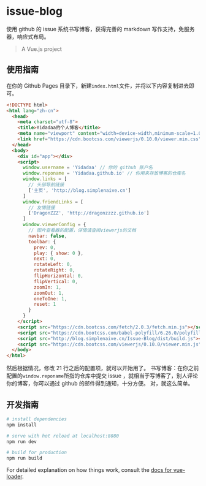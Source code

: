 # issue-blog

使用 github 的 issue 系统书写博客，获得完善的 markdown 写作支持，免服务器，响应式布局。

> A Vue.js project

## 使用指南

在你的 Github Pages 目录下，新建`index.html`文件，并将以下内容复制进去即可。
```html
<!DOCTYPE html>
<html lang="zh-cn">
  <head>
    <meta charset="utf-8">
    <title>Yidadaa的个人博客</title>
    <meta name="viewport" content="width=device-width,minimum-scale=1.0,maximum-scale=1.0,user-scalable=no">
    <link href="https://cdn.bootcss.com/viewerjs/0.10.0/viewer.min.css" rel="stylesheet">
  </head>
  <body>
    <div id="app"></div>
    <script>
      window.username = 'Yidadaa' // 你的 github 账户名
      window.reponame = 'Yidadaa.github.io' // 你用来存放博客的仓库名
      window.links = [
        // 头部导航链接
        ['主页', 'http://blog.simplenaive.cn']
      ]
      window.friendLinks = [
        // 友情链接
        ['DragonZZZ', 'http://dragonzzzz.github.io']
      ]
      window.viewerConfig = {
        // 图片查看器的配置，详情请查阅viewerjs的文档
        navbar: false,
        toolbar: {
          prev: 0,
          play: { show: 0 },
          next: 0,
          rotateLeft: 0,
          rotateRight: 0,
          flipHorizontal: 0,
          flipVertical: 0,
          zoomIn: 1,
          zoomOut: 1,
          oneToOne: 1,
          reset: 1
        }
      }
    </script>
    <script src="https://cdn.bootcss.com/fetch/2.0.3/fetch.min.js"></script>
    <script src="https://cdn.bootcss.com/babel-polyfill/6.26.0/polyfill.min.js"></script>
    <script src="http://blog.simplenaive.cn/Issue-Blog/dist/build.js"></script>
    <script src="https://cdn.bootcss.com/viewerjs/0.10.0/viewer.min.js"></script>
  </body>
</html>
```
然后根据情况，修改 21 行之后的配置项，就可以开始用了。
书写博客：在你之前配置的`window.reponame`所指的仓库中提交 issue ，就相当于写博客了，别人评论你的博客，你可以通过 github 的邮件得到通知，十分方便。
对，就这么简单。

## 开发指南

``` bash
# install dependencies
npm install

# serve with hot reload at localhost:8080
npm run dev

# build for production
npm run build
```

For detailed explanation on how things work, consult the [docs for vue-loader](http://vuejs.github.io/vue-loader).
